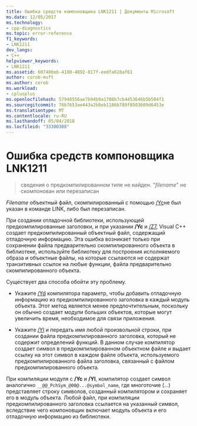 ```yaml
---
title: Ошибка средств компоновщика LNK1211 | Документы Microsoft
ms.date: 12/05/2017
ms.technology:
- cpp-diagnostics
ms.topic: error-reference
f1_keywords:
- LNK1211
dev_langs:
- C++
helpviewer_keywords:
- LNK1211
ms.assetid: 607400eb-4180-4892-817f-eedfa628af61
author: corob-msft
ms.author: corob
ms.workload:
- cplusplus
ms.openlocfilehash: 57948556ae7b94b9a1788b7cb4453646b5b504f1
ms.sourcegitcommit: 76b7653ae443a2b8eb1186b789f8503609d6453e
ms.translationtype: MT
ms.contentlocale: ru-RU
ms.lasthandoff: 05/04/2018
ms.locfileid: "33300388"
---
```

# <a name="linker-tools-error-lnk1211"></a>Ошибка средств компоновщика LNK1211

> сведения о предкомпилированном типе не найден. "*filename*" не скомпонован или перезаписан

*Filename* объектный файл, скомпилированный с помощью [/Yc](../../build/reference/yc-create-precompiled-header-file.md)не был указан в команде LINK, либо был перезаписан.

При создании отладочной библиотеки, использующей предкомпилированные заголовки, и при указании **/Yc** и [/Z7](../../build/reference/z7-zi-zi-debug-information-format.md), Visual C++ создает предкомпилированный объектный файл, содержащий отладочную информацию. Эта ошибка возникает только при сохранении файла предварительно скомпилированного объекта в библиотеке, используйте библиотеку для построения исполняемого образа и объектные файлы, на которые ссылаются не содержат транзитивных ссылок на любые функции, файла предварительно скомпилированного объекта.

Существует два способа обойти эту проблему.

- Укажите [/Yd](../../build/reference/yd-place-debug-information-in-object-file.md) компилятора параметр, чтобы добавить отладочную информацию из предкомпилированного заголовка в каждый модуль объекта. Этот метод является менее предпочтительным, поскольку он обычно создает модули больших объектов, которые могут увеличить время, необходимое для связи приложения.

- Укажите [/Yl](../../build/reference/yl-inject-pch-reference-for-debug-library.md) и передать имя любой произвольной строки, при создании файла предкомпилированного заголовка, который не содержит определений функций. В данном случае компилятор создает символ в предкомпилированном объектном файле и выдает ссылку на этот символ в каждом файле объекта, используемого предкомпилированного файла заголовка, связанный с файлом предкомпилированного объекта.

При компиляции модуля с **/Yc** и **/Yl**, компилятор создает символ аналогично `__@@_PchSym_@00@...@symbol_name`, где многоточие (...) представляет строку символов, созданный компилятором и сохраняет его в модуль объекта. Любой файл, при компиляции предкомпилированного заголовка ссылается на указанный символ, вследствие чего компоновщик включает модуль объекта и его отладочную информацию из библиотеки.

